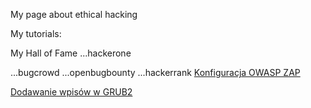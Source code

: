 My page about ethical hacking

My tutorials:

My Hall of Fame
 ...hackerone
 
 ...bugcrowd
 ...openbugbounty
 ...hackerrank
[Konfiguracja OWASP ZAP](https://medium.com/@PrakhashS/dynamic-scanning-with-owasp-zap-for-identifying-security-threats-complete-guide-52b3643eee04)

[Dodawanie wpisów w GRUB2](http://www.ulos.pl/grub2-szybkie-dodawanie-systemu-windows)

